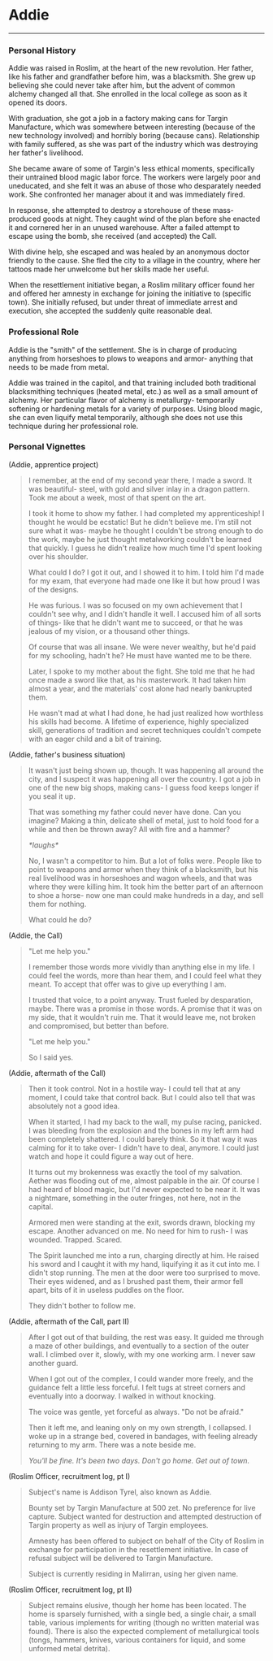 # Addie

----

### Personal History

Addie was raised in Roslim, at the heart of the new revolution.  Her father, like his father and grandfather before him, was a blacksmith.  She grew up believing she could never take after him, but the advent of common alchemy changed all that.  She enrolled in the local college as soon as it opened its doors.

With graduation, she got a job in a factory making cans for Targin Manufacture, which was somewhere between interesting (because of the new technology involved) and horribly boring (because cans).  Relationship with family suffered, as she was part of the industry which was destroying her father's livelihood.

She became aware of some of Targin's less ethical moments, specifically their untrained blood magic labor force.  The workers were largely poor and uneducated, and she felt it was an abuse of those who desparately needed work.  She confronted her manager about it and was immediately fired.

In response, she attempted to destroy a storehouse of these mass-produced goods at night.  They caught wind of the plan before she enacted it and cornered her in an unused warehouse.  After a failed attempt to escape using the bomb, she received (and accepted) the Call.

With divine help, she escaped and was healed by an anonymous doctor friendly to the cause.  She fled the city to a village in the country, where her tattoos made her unwelcome but her skills made her useful.

When the resettlement initiative began, a Roslim military officer found her and offered her amnesty in exchange for joining the initiative to (specific town).  She initially refused, but under threat of immediate arrest and execution, she accepted the suddenly quite reasonable deal.

### Professional Role


Addie is the "smith" of the settlement.  She is in charge of producing anything from horseshoes to plows to weapons and armor- anything that needs to be made from metal.

Addie was trained in the capitol, and that training included both traditional blacksmithing techniques (heated metal, etc.) as well as a small amount of alchemy.  Her particular flavor of alchemy is metallurgy- temporarily softening or hardening metals for a variety of purposes.  Using blood magic, she can even liquify metal temporarily, although she does not use this technique during her professional role.

### Personal Vignettes

(Addie, apprentice project)

> I remember, at the end of my second year there, I made a sword.  It was beautiful- steel, with gold and silver inlay in a dragon pattern.  Took me about a week, most of that spent on the art.
>
> I took it home to show my father.  I had completed my apprenticeship!  I thought he would be ecstatic!  But he didn't believe me.  I'm still not sure what it was- maybe he thought I couldn't be strong enough to do the work, maybe he just thought metalworking couldn't be learned that quickly.  I guess he didn't realize how much time I'd spent looking over his shoulder.
>
> What could I do?  I got it out, and I showed it to him.  I told him I'd made for my exam, that everyone had made one like it but how proud I was of the designs.
>
> He was furious.  I was so focused on my own achievement that I couldn't see why, and I didn't handle it well.  I accused him of all sorts of things- like that he didn't want me to succeed, or that he was jealous of my vision, or a thousand other things.
>
> Of course that was all insane.  We were never wealthy, but he'd paid for my schooling, hadn't he?  He must have wanted me to be there.
>
> Later, I spoke to my mother about the fight.  She told me that he had once made a sword like that, as his masterwork.  It had taken him almost a year, and the materials' cost alone had nearly bankrupted them.
>
> He wasn't mad at what I had done, he had just realized how worthless his skills had become.  A lifetime of experience, highly specialized skill, generations of tradition and secret techniques couldn't compete with an eager child and a bit of training.

(Addie, father's business situation)

> It wasn't just being shown up, though.  It was happening all around the city, and I suspect it was happening all over the country.  I got a job in one of the new big shops, making cans- I guess food keeps longer if you seal it up.
>
> That was something my father could never have done.  Can you imagine?  Making a thin, delicate shell of metal, just to hold food for a while and then be thrown away?  All with fire and a hammer?
>
> *\*laughs\**
>
> No, I wasn't a competitor to him.  But a lot of folks were.  People like to point to weapons and armor when they think of a blacksmith, but his real livelihood was in horseshoes and wagon wheels, and that was where they were killing him.  It took him the better part of an afternoon to shoe a horse- now one man could make hundreds in a day, and sell them for nothing.
>
> What could he do?

(Addie, the Call)

> "Let me help you."
>
> I remember those words more vividly than anything else in my life.  I could feel the words, more than hear them, and I could feel what they meant.  To accept that offer was to give up everything I am.
>
> I trusted that voice, to a point anyway.  Trust fueled by desparation, maybe.  There was a promise in those words.  A promise that it was on my side, that it wouldn't ruin me.  That it would leave me, not broken and compromised, but better than before.
>
> "Let me help you."
>
> So I said yes.

(Addie, aftermath of the Call)

> Then it took control.  Not in a hostile way- I could tell that at any moment, I could take that control back.  But I could also tell that was absolutely not a good idea.
>
> When it started, I had my back to the wall, my pulse racing, panicked.  I was bleeding from the explosion and the bones in my left arm had been completely shattered.  I could barely think.  So it that way it was calming for it to take over- I didn't have to deal, anymore.  I could just watch and hope it could figure a way out of here.
>
> It turns out my brokenness was exactly the tool of my salvation.  Aether was flooding out of me, almost palpable in the air.  Of course I had heard of blood magic, but I'd never expected to be near it.  It was a nightmare, something in the outer fringes, not here, not in the capital.
>
> Armored men were standing at the exit, swords drawn, blocking my escape.  Another advanced on me.  No need for him to rush- I was wounded.  Trapped.  Scared.
>
> The Spirit launched me into a run, charging directly at him.  He raised his sword and I caught it with my hand, liquifying it as it cut into me.  I didn't stop running.  The men at the door were too surprised to move.  Their eyes widened, and as I brushed past them, their armor fell apart, bits of it in useless puddles on the floor.
>
> They didn't bother to follow me.

(Addie, aftermath of the Call, part II)

> After I got out of that building, the rest was easy.  It guided me through a maze of other buildings, and eventually to a section of the outer wall.  I climbed over it, slowly, with my one working arm.  I never saw another guard.
>
> When I got out of the complex, I could wander more freely, and the guidance felt a little less forceful.  I felt tugs at street corners and eventually into a doorway.  I walked in without knocking.
>
> The voice was gentle, yet forceful as always.  "Do not be afraid."
>
> Then it left me, and leaning only on my own strength, I collapsed.  I woke up in a strange bed, covered in bandages, with feeling already returning to my arm.  There was a note beside me.
>
> *You'll be fine.  It's been two days.  Don't go home.  Get out of town.*

(Roslim Officer, recruitment log, pt I)

> Subject's name is Addison Tyrel, also known as Addie.
>
> Bounty set by Targin Manufacture at 500 zet.  No preference for live capture.  Subject wanted for destruction and attempted destruction of Targin property as well as injury of Targin employees.
> 
> Amnesty has been offered to subject on behalf of the City of Roslim in exchange for participation in the resettlement initiative.  In case of refusal subject will be delivered to Targin Manufacture.
> 
> Subject is currently residing in Malirran, using her given name.

(Roslim Officer, recruitment log, pt II)

> Subject remains elusive, though her home has been located.  The home is sparsely furnished, with a single bed, a single chair, a small table, various implements for writing (though no written material was found).  There is also the expected complement of metallurgical tools (tongs, hammers, knives, various containers for liquid, and some unformed metal detrita).
